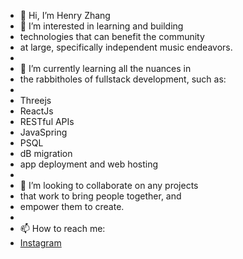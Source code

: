 - 👋 Hi, I’m Henry Zhang
- 👀 I’m interested in learning and building 
- technologies that can benefit the community 
- at large, specifically independent music endeavors.
- 
- 🌱 I’m currently learning all the nuances in 
- the rabbitholes of fullstack development, such as:
- 
- Threejs
- ReactJs
- RESTful APIs
- JavaSpring
- PSQL
- dB migration
- app deployment and web hosting
- 
- 💞️ I’m looking to collaborate on any projects 
- that work to bring people together, and 
- empower them to create.
- 
- 📫 How to reach me: 
- [Instagram](https://www.instagram.com/@figgsboson 'Music and code')

<!---
hzhang20902/hzhang20902 is a ✨ special ✨ repository because its `README.md` (this file) appears on your GitHub profile.
You can click the Preview link to take a look at your changes.
--->

